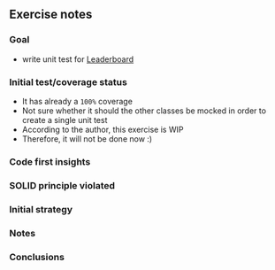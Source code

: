 ## Exercise notes
### Goal
- write unit test for [Leaderboard](./src/Leaderboard/Leaderboard.php)

### Initial test/coverage status
- It has already a `100%` coverage
- Not sure whether it should the other classes be mocked in order to create a single unit test
- According to the author, this exercise is WIP
- Therefore, it will not be done now :)

### Code first insights


### SOLID principle violated


### Initial strategy


### Notes


### Conclusions

